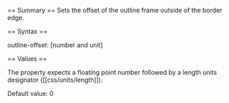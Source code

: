 == Summary ==
Sets the offset of the outline frame outside of the border edge.

== Syntax ==

outline-offset: [number and unit]

== Values ==

The property expects a floating point number followed by a length units designator ([[css/units/length]]).

Default value: 0